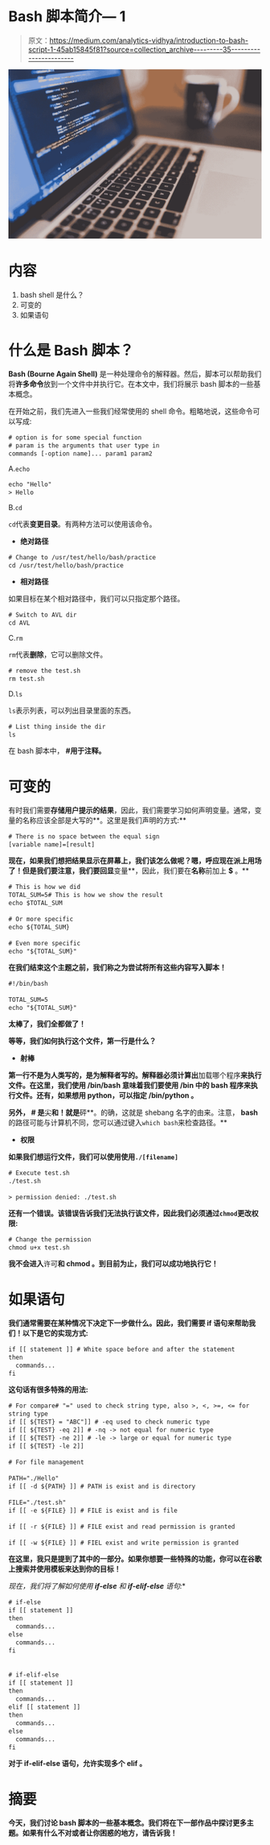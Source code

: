 # Bash 脚本简介— 1

> 原文：<https://medium.com/analytics-vidhya/introduction-to-bash-script-1-45ab15845f81?source=collection_archive---------35----------------------->

![](img/24c521ff56c5b1d49c14d00b61f521b2.png)

# **内容**

1.  bash shell 是什么？
2.  可变的
3.  如果语句

# 什么是 Bash 脚本？

**Bash (Bourne Again Shell)** 是一种处理命令的解释器。然后，脚本可以帮助我们将**许多命令**放到一个文件中并执行它。在本文中，我们将展示 bash 脚本的一些基本概念。

在开始之前，我们先进入一些我们经常使用的 shell 命令。粗略地说，这些命令可以写成:

```
# option is for some special function
# param is the arguments that user type in
commands [-option name]... param1 param2
```

A.`echo`

```
echo "Hello"
> Hello
```

B.`cd`

`cd`代表**变更目录**。有两种方法可以使用该命令。

*   **绝对路径**

```
# Change to /usr/test/hello/bash/practice
cd /usr/test/hello/bash/practice
```

*   **相对路径**

如果目标在某个相对路径中，我们可以只指定那个路径。

```
# Switch to AVL dir
cd AVL
```

C.`rm`

`rm`代表**删除**，它可以删除文件。

```
# remove the test.sh
rm test.sh
```

D.`ls`

`ls`表示列表，可以列出目录里面的东西。

```
# List thing inside the dir
ls
```

在 bash 脚本中， **#用于注释。**

# 可变的

有时我们需要**存储用户提示的结果**，因此，我们需要学习如何声明变量。通常，变量的名称应该全部是大写的**。这里是我们声明的方式:**

```
# There is no space between the equal sign
[variable name]=[result]
```

**现在，如果我们想把结果显示在屏幕上，我们该怎么做呢？嗯，**呼应**现在派上用场了！但是我们要注意，我们要回显**变量**，因此，我们要在**名称**前加上 **$** 。**

```
# This is how we did
TOTAL_SUM=5# This is how we show the result
echo $TOTAL_SUM
​
# Or more specific
echo ${TOTAL_SUM}
​
# Even more specific
echo "${TOTAL_SUM}"
```

**在我们结束这个主题之前，我们称之为尝试将所有这些内容写入脚本！**

```
#!/bin/bash
​
TOTAL_SUM=5
echo "${TOTAL_SUM}"
```

**太棒了，我们全都做了！**

**等等，我们如何执行这个文件，第一行是什么？**

*   ****射棒****

**第一行不是为人类写的，是为解释者写的。解释器必须计算出**加载哪个程序**来执行文件。在这里，我们使用 **/bin/bash** 意味着我们要使用 **/bin** 中的 bash 程序来执行文件。还有，如果想用 python，可以指定 **/bin/python** 。**

**另外， **#** 是**尖**和！就是**砰**。的确，这就是 shebang 名字的由来。注意， **bash** 的路径可能与计算机不同，您可以通过键入`which bash`来检查路径。**

*   ****权限****

**如果我们想运行文件，我们可以使用使用`./[filename]`**

```
# Execute test.sh
./test.sh
​
> permission denied: ./test.sh
```

**还有一个错误。该错误告诉我们无法执行该文件，因此我们必须通过`chmod`更改权限:**

```
# Change the permission
chmod u+x test.sh
```

**我不会进入**许可**和 **chmod** 。到目前为止，我们可以成功地执行它！**

# **如果语句**

**我们通常需要在某种情况下决定下一步做什么。因此，我们需要 **if** 语句来帮助我们！以下是它的实现方式:**

```
if [[ statement ]] # White space before and after the statement
then
  commands...
fi
```

**这句话有很多特殊的用法:**

```
# For compare# "=" used to check string type, also >, <, >=, <= for string type
if [[ ${TEST} = "ABC"]] # -eq used to check numeric type
​​if [[ ${TEST} -eq 2]] # -nq -> not equal for numeric type
​if [[ ${TEST} -ne 2]] # -le -> large or equal for numeric type
​if [[ ${TEST} -le 2]] 
​
# For file management
​
PATH="./Hello"
if [[ -d ${PATH} ]] # PATH is exist and is directory
​
FILE="./test.sh"
if [[ -e ${FILE} ]] # FILE is exist and is file
​
if [[ -r ${FILE} ]] # FILE exist and read permission is granted
​
if [[ -w ${FILE} ]] # FIEL exist and write permission is granted
```

**在这里，我只是提到了其中的一部分。如果你想要一些特殊的功能，你可以在谷歌上搜索并使用模板来达到你的目标！**

**现在，我们将了解如何使用 **if-else** 和 **if-elif-else*** 语句:**

```
# if-else
if [[ statement ]]
then
  commands...
else
  commands...
fi
​
​
# if-elif-else
if [[ statement ]]
then
  commands...
elif [[ statement ]]
then
  commands...
else
  commands...
fi
```

**对于 **if-elif-else** 语句，允许实现多个 **elif** 。**

# **摘要**

**今天，我们讨论 bash 脚本的一些基本概念。我们将在下一部作品中探讨更多主题。如果有什么不对或者让你困惑的地方，请告诉我！**